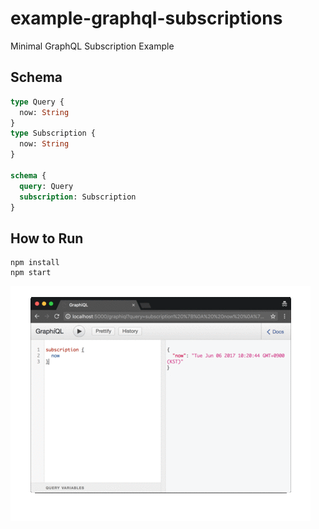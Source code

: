 # example-graphql-subscriptions

Minimal GraphQL Subscription Example

## Schema

```graphql
type Query {
  now: String
}
type Subscription {
  now: String
}

schema {
  query: Query
  subscription: Subscription
}
```

## How to Run
```
npm install
npm start
```

![Screenshot](Screenshot.gif)